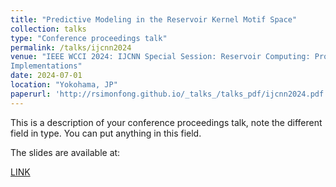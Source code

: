 ```yaml
---
title: "Predictive Modeling in the Reservoir Kernel Motif Space"
collection: talks
type: "Conference proceedings talk"
permalink: /talks/ijcnn2024
venue: "IEEE WCCI 2024: IJCNN Special Session: Reservoir Computing: Progress in Methods, Applications, and
Implementations"
date: 2024-07-01
location: "Yokohama, JP"
paperurl: 'http://rsimonfong.github.io/_talks_/talks_pdf/ijcnn2024.pdf'
---
```


This is a description of your conference proceedings talk, note the different field in type. You can put anything in this field.

The slides are available at:
<div class="link">
          <a href="_talks_/talks_pdf/ijcnn2024.pdf" target = "_blank">LINK</a>
</div>


